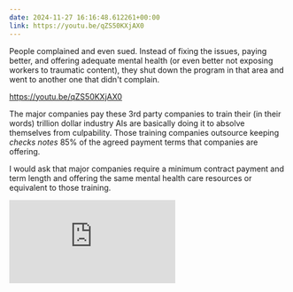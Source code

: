 ```yaml
---
date: 2024-11-27 16:16:48.612261+00:00
link: https://youtu.be/qZS50KXjAX0
---
```


People complained and even sued. Instead of fixing the issues, paying better, and offering adequate mental health (or even better not exposing workers to traumatic content), they shut down the program in that area and went to another one that didn't complain.

<https://youtu.be/qZS50KXjAX0>

The major companies pay these 3rd party companies to train their (in their words) trillion dollar industry AIs are basically doing it to absolve themselves from culpability. Those training companies outsource keeping _checks notes_ 85% of the agreed payment terms that companies are offering.

I would ask that major companies require a minimum contract payment and term length and offering the same mental health care resources or equivalent to those training.

<iframe src="https://www.youtube.com/embed/qZS50KXjAX0?si=hf72lWtjniMCKSCe" title="Kenyans YouTube video player" frameborder="0" allow="accelerometer; autoplay; clipboard-write; encrypted-media; gyroscope; picture-in-picture; web-share" referrerpolicy="strict-origin-when-cross-origin" allowfullscreen></iframe>

